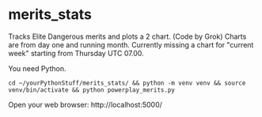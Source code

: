 # merits_stats
Tracks Elite Dangerous merits and plots a 2 chart. (Code by Grok)
Charts are from day one and running month. 
Currently missing a chart for "current week" starting from Thursday UTC 07.00.  

You need Python.
```
cd ~/yourPythonStuff/merits_stats/ && python -m venv venv && source venv/bin/activate && python powerplay_merits.py
```
Open your web browser: http://localhost:5000/
